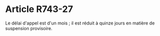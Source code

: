 # Article R743-27

Le délai d'appel est d'un mois ; il est réduit à quinze jours en matière de suspension provisoire.
